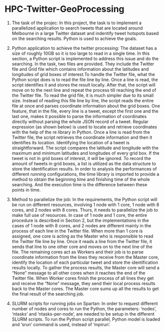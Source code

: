 # HPC-Twitter-GeoProcessing

1. The task of the projec:
  In this project, the task is to implement a parallelized application to search tweets that are located around Melbourne in a large Twitter dataset and indentify tweet hotspots based on the searching results. Python is used to achieve the goals.

2. Python application to achieve the twitter processing:
  The dataset has a size of roughly 10GB so it is too large to read in a single time. In this section, a Python script is implemented to address this issue and do the searching.
  In the task, two files are provided. They include the Twitter file and Grid file which contains information about the latitudes and longitudes of grid boxes of interest.To handle the Twitter file, what the Python script does is to read the file line by line. Once a line is read, the script identifies it and stores the result locally. After that, the script will move on to the next line and repeat the process till reaching the end of the Twitter file. To read the grid file, it is much simpler due to its small size. Instead of reading this file line by line, the script reads the entire file at once and parses coordinate information about the grid boxes.
  One feature, that in the file, every line is a tweet, except the first one and the last one, makes it possible to parse the information of coordinates directly without parsing the whole JSON record of a tweet. Regular expression (as shown below) is used to locate and retrieve coordinates with the help of the re library in Python. Once a line is read from the Twitter file, the script retrieves the coordinate information and then it identifies its location.
  Identifying the location of a tweet is straightforward. The script compares the latitude and longitude with the maximum and minimum latitudes and longitudes of every grid box. If the tweet is not in grid boxes of interest, it will be ignored. To record the amount of tweets in grid boxes, a list is utilized as the data structure to store the identification results.
  In order to analysis the performances of different running configurations, the time library is imported to provide a method to obtain the beginning time and finishing time of the whole searching. And the execution time is the difference between these points in time.

3. Method to parallelize the job:
  In the requirements, the Python script will be run on different resources, involving 1 node with 1 core, 1 node with 8 cores, and 2 nodes with 8 cores. Thurs, it needs to parallelize the job to make full use of resources. In case of 1 node and 1 core, the entire procedure is described in Section 2, but the implementations in the cases of 1 node with 8 cores, and 2 nodes are different mainly in the process of each line in the Twitter file. When more than 1 core is assigned, one core is acting as the Master who is responsible to read the Twitter file line by line. Once it reads a line from the Twitter file, it sends that line to one other core and moves on to the next line of the file. The remaining cores act as Workers and their job is to parse coordinate information from the lines they receive from the Master core, identify the location of each particular tweet and store the identification results locally. To gather the process results, the Master core will send a “None” message to all other cores when it reaches the end of the Twitter file. When Worker cores finish the process of all lines they get and receive the “None” message, they send their local process results back to the Master cores. The Master core sums up all the results to get the final result of the searching job.

4. SLURM scripts for running jobs on Spartan:
  In order to request different number of nodes and cores to run the Python, the parameters: ‘nodes’, ‘ntasks’ and ‘ntasks-per-node’, are needed to be setup in the different SLURM scripts. To run the Python script parallel, Python model is loaded and ‘srun’ command is used, instead of ‘mpirun’.
